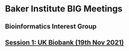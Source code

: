# Baker Institute BIG Meetings
## Bioinformatics Interest Group

## [Session 1: UK Biobank (19th Nov 2021)](session-1/)
